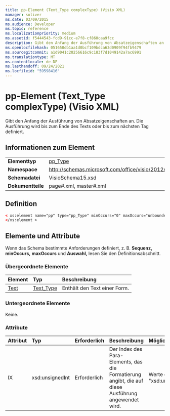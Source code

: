 ```yaml
---
title: pp-Element (Text_Type complexType) (Visio XML)
manager: soliver
ms.date: 03/09/2015
ms.audience: Developer
ms.topic: reference
ms.localizationpriority: medium
ms.assetid: f5444543-fcd9-91cc-e7f8-cf860caa9fcc
description: Gibt den Anfang der Ausführung von Absatzeigenschaften an. Die Ausführung wird bis zum Ende des Texts oder bis zum nächsten Tag definiert.
ms.openlocfilehash: 051650db1aa1d0bcf109bdca63d0909f94fb9479
ms.sourcegitcommit: a1d9041c20256616c9c183f7d1049142a7ac6991
ms.translationtype: MT
ms.contentlocale: de-DE
ms.lasthandoff: 09/24/2021
ms.locfileid: "59598416"
---
```

# <a name="pp-element-text_type-complextype-visio-xml"></a>pp-Element (Text_Type complexType) (Visio XML)

Gibt den Anfang der Ausführung von Absatzeigenschaften an. Die Ausführung wird bis zum Ende des Texts oder bis zum nächsten Tag definiert.
  
## <a name="element-information"></a>Informationen zum Element

|||
|:-----|:-----|
|**Elementtyp** <br/> |[pp_Type](pp_type-complextypevisio-xml.md) <br/> |
|**Namespace** <br/> |http://schemas.microsoft.com/office/visio/2012/main  <br/> |
|**Schemadatei** <br/> |VisioSchema15.xsd  <br/> |
|**Dokumentteile** <br/> |page#.xml, master#.xml  <br/> |
   
## <a name="definition"></a>Definition

```XML
< xs:element name="pp" type="pp_Type" minOccurs="0" maxOccurs="unbounded" >
</xs:element >
```

## <a name="elements-and-attributes"></a>Elemente und Attribute

Wenn das Schema bestimmte Anforderungen definiert, z. B. **Sequenz,** **minOccurs,** **maxOccurs** und **Auswahl,** lesen Sie den Definitionsabschnitt. 
  
### <a name="parent-elements"></a>Übergeordnete Elemente

|**Element**|**Typ**|**Beschreibung**|
|:-----|:-----|:-----|
|[Text](text-element-shapesheet_type-complextypevisio-xml.md) <br/> |[Text_Type](text_type-complextypevisio-xml.md) <br/> |Enthält den Text einer Form.  <br/> |
   
### <a name="child-elements"></a>Untergeordnete Elemente

Keine.
  
### <a name="attributes"></a>Attribute

|**Attribut**|**Typ**|**Erforderlich**|**Beschreibung**|**Mögliche Werte**|
|:-----|:-----|:-----|:-----|:-----|
|IX  <br/> |xsd:unsignedInt  <br/> |Erforderlich  <br/> |Der Index  des Para-Elements, das die Formatierung angibt, die auf diese Ausführung angewendet wird.  <br/> |Werte des Typs "xsd:unsignedInt".  <br/> |
   

